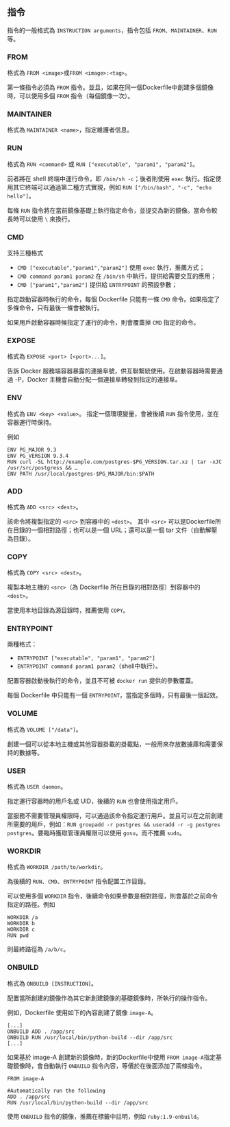 ## 指令
指令的一般格式為 `INSTRUCTION arguments`，指令包括 `FROM`、`MAINTAINER`、`RUN` 等。

### FROM
格式為 `FROM <image>`或`FROM <image>:<tag>`。

第一條指令必須為 `FROM` 指令。並且，如果在同一個Dockerfile中創建多個鏡像時，可以使用多個 `FROM` 指令（每個鏡像一次）。

### MAINTAINER
格式為 `MAINTAINER <name>`，指定維護者信息。

### RUN
格式為 `RUN <command>` 或 `RUN ["executable", "param1", "param2"]`。

前者將在 shell 終端中運行命令，即 `/bin/sh -c`；後者則使用 `exec` 執行。指定使用其它終端可以通過第二種方式實現，例如 `RUN ["/bin/bash", "-c", "echo hello"]`。

每條 `RUN` 指令將在當前鏡像基礎上執行指定命令，並提交為新的鏡像。當命令較長時可以使用 `\` 來換行。

### CMD
支持三種格式
* `CMD ["executable","param1","param2"]` 使用 `exec` 執行，推薦方式；
* `CMD command param1 param2` 在 `/bin/sh` 中執行，提供給需要交互的應用；
* `CMD ["param1","param2"]` 提供給 `ENTRYPOINT` 的預設參數；


指定啟動容器時執行的命令，每個 Dockerfile 只能有一條 `CMD` 命令。如果指定了多條命令，只有最後一條會被執行。

如果用戶啟動容器時候指定了運行的命令，則會覆蓋掉 `CMD` 指定的命令。

### EXPOSE
格式為 `EXPOSE <port> [<port>...]`。

告訴 Docker 服務端容器暴露的連接阜號，供互聯繫統使用。在啟動容器時需要通過 -P，Docker 主機會自動分配一個連接阜轉發到指定的連接阜。

### ENV
格式為 `ENV <key> <value>`。
指定一個環境變量，會被後續 `RUN` 指令使用，並在容器運行時保持。

例如
```
ENV PG_MAJOR 9.3
ENV PG_VERSION 9.3.4
RUN curl -SL http://example.com/postgres-$PG_VERSION.tar.xz | tar -xJC /usr/src/postgress && …
ENV PATH /usr/local/postgres-$PG_MAJOR/bin:$PATH
```

### ADD
格式為 `ADD <src> <dest>`。

該命令將複製指定的 `<src>` 到容器中的 `<dest>`。
其中 `<src>` 可以是Dockerfile所在目錄的一個相對路徑；也可以是一個 URL；還可以是一個 tar 文件（自動解壓為目錄）。

### COPY
格式為 `COPY <src> <dest>`。

複製本地主機的 `<src>`（為 Dockerfile 所在目錄的相對路徑）到容器中的 `<dest>`。

當使用本地目錄為源目錄時，推薦使用 `COPY`。

### ENTRYPOINT
兩種格式：
* `ENTRYPOINT ["executable", "param1", "param2"]`
* `ENTRYPOINT command param1 param2`（shell中執行）。

配置容器啟動後執行的命令，並且不可被 `docker run` 提供的參數覆蓋。

每個 Dockerfile 中只能有一個 `ENTRYPOINT`，當指定多個時，只有最後一個起效。

### VOLUME
格式為 `VOLUME ["/data"]`。

創建一個可以從本地主機或其他容器掛載的掛載點，一般用來存放數據庫和需要保持的數據等。

### USER
格式為 `USER daemon`。

指定運行容器時的用戶名或 UID，後續的 `RUN` 也會使用指定用戶。

當服務不需要管理員權限時，可以通過該命令指定運行用戶。並且可以在之前創建所需要的用戶，例如：`RUN groupadd -r postgres && useradd -r -g postgres postgres`。要臨時獲取管理員權限可以使用 `gosu`，而不推薦 `sudo`。

### WORKDIR
格式為 `WORKDIR /path/to/workdir`。

為後續的 `RUN`、`CMD`、`ENTRYPOINT` 指令配置工作目錄。

可以使用多個 `WORKDIR` 指令，後續命令如果參數是相對路徑，則會基於之前命令指定的路徑。例如
```
WORKDIR /a
WORKDIR b
WORKDIR c
RUN pwd
```
則最終路徑為 `/a/b/c`。

### ONBUILD
格式為 `ONBUILD [INSTRUCTION]`。

配置當所創建的鏡像作為其它新創建鏡像的基礎鏡像時，所執行的操作指令。

例如，Dockerfile 使用如下的內容創建了鏡像 `image-A`。
```
[...]
ONBUILD ADD . /app/src
ONBUILD RUN /usr/local/bin/python-build --dir /app/src
[...]
```

如果基於 image-A 創建新的鏡像時，新的Dockerfile中使用 `FROM image-A`指定基礎鏡像時，會自動執行 `ONBUILD` 指令內容，等價於在後面添加了兩條指令。
```
FROM image-A

#Automatically run the following
ADD . /app/src
RUN /usr/local/bin/python-build --dir /app/src
```

使用 `ONBUILD` 指令的鏡像，推薦在標籤中註明，例如 `ruby:1.9-onbuild`。

